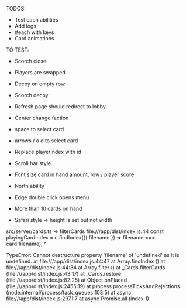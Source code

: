 TODOS:
- Test each abilities
- Add logs
- #each with keys
- Card animations

TO TEST:
- Scorch close
- Players are swapped
- Decoy on empty row
- Scorch decoy
- Refresh page should redirect to lobby
- Center change faction

- space to select card
- arrows / a d to select card
- Replace playerIndex with id
- Scroll bar style
- Font size card in hand amount, row / player score
- North ability
- Edge double click opens menu
- More than 10 cards on hand
- Safari style -> height is set but not width

src/server/cards.ts -> filterCards
file:///app/dist/index.js:44
      const playingCardIndex = c.findIndex(({ filename }) => filename === card.filename);
                                              ^

TypeError: Cannot destructure property 'filename' of 'undefined' as it is undefined.
    at file:///app/dist/index.js:44:47
    at Array.findIndex (<anonymous>)
    at file:///app/dist/index.js:44:34
    at Array.filter (<anonymous>)
    at _Cards.filterCards (file:///app/dist/index.js:43:17)
    at _Cards.restore (file:///app/dist/index.js:82:25)
    at Object.onPlaced (file:///app/dist/index.js:2455:19)
    at process.processTicksAndRejections (node:internal/process/task_queues:103:5)
    at async file:///app/dist/index.js:2971:7
    at async Promise.all (index 1)
